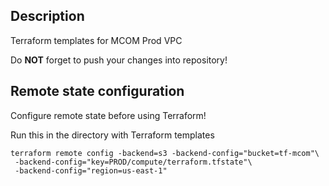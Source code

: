 ## Description

Terraform templates for MCOM Prod VPC

Do **NOT** forget to push your changes into repository!

## Remote state configuration

Configure remote state before using Terraform!

Run this in the directory with Terraform templates
```
terraform remote config -backend=s3 -backend-config="bucket=tf-mcom"\
 -backend-config="key=PROD/compute/terraform.tfstate"\
 -backend-config="region=us-east-1"
```
